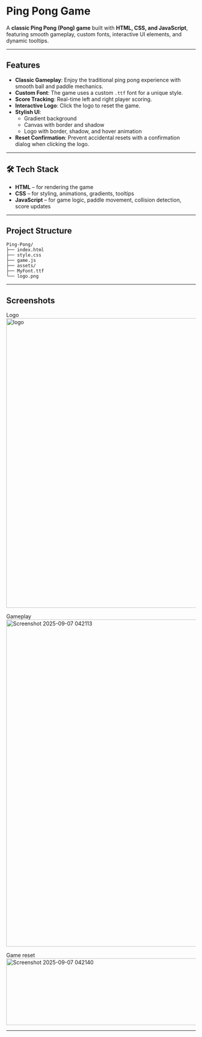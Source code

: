 # Ping Pong Game

A **classic Ping Pong (Pong) game** built with **HTML, CSS, and JavaScript**, featuring smooth gameplay, custom fonts, interactive UI elements, and dynamic tooltips.  

---

## Features

- **Classic Gameplay**: Enjoy the traditional ping pong experience with smooth ball and paddle mechanics.  
- **Custom Font**: The game uses a custom `.ttf` font for a unique style.  
- **Score Tracking**: Real-time left and right player scoring.  
- **Interactive Logo**: Click the logo to reset the game.
- **Stylish UI**:  
  - Gradient background  
  - Canvas with border and shadow  
  - Logo with border, shadow, and hover animation  
- **Reset Confirmation**: Prevent accidental resets with a confirmation dialog when clicking the logo.  

---

## 🛠️ Tech Stack

- **HTML** – for rendering the game  
- **CSS** – for styling, animations, gradients, tooltips  
- **JavaScript** – for game logic, paddle movement, collision detection, score updates  


---

## Project Structure

``` 
Ping-Pong/
├── index.html
├── style.css
├── game.js
├── assets/
├── MyFont.ttf 
└── logo.png
```

---

## Screenshots

Logo
<img width="768" height="768" alt="logo" src="https://github.com/user-attachments/assets/6040f1e0-5fc5-4504-992e-a6b12659408e" />

Gameplay
<img width="1919" height="867" alt="Screenshot 2025-09-07 042113" src="https://github.com/user-attachments/assets/8bcdd02c-0b7f-40ed-b07e-bc0c7fb0e64e" />

Game reset
<img width="554" height="177" alt="Screenshot 2025-09-07 042140" src="https://github.com/user-attachments/assets/3769e7ef-d7f0-4908-b859-8f7520df24fc" />

---

